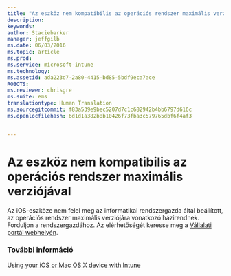 ```yaml
---
title: "Az eszköz nem kompatibilis az operációs rendszer maximális verziójával | Microsoft Intune"
description: 
keywords: 
author: Staciebarker
manager: jeffgilb
ms.date: 06/03/2016
ms.topic: article
ms.prod: 
ms.service: microsoft-intune
ms.technology: 
ms.assetid: ada223d7-2a80-4415-bd85-5bdf9eca7ace
ROBOTS: 
ms.reviewer: chrisgre
ms.suite: ems
translationtype: Human Translation
ms.sourcegitcommit: f83a539e9bec5207d7c1c682942b4bb6797d616c
ms.openlocfilehash: 6d1d1a382b8b10426f73fba3c579765dbf6f4af3


---
```



# Az eszköz nem kompatibilis az operációs rendszer maximális verziójával

Az iOS-eszköze nem felel meg az informatikai rendszergazda által beállított, az operációs rendszer maximális verziójára vonatkozó házirendnek. Forduljon a rendszergazdához. Az elérhetőségét keresse meg a [Vállalati portál webhelyén](http://portal.manage.microsoft.com).

### További információ
[Using your iOS or Mac OS X device with Intune](using-your-ios-or-mac-os-x-device-with-intune.md)



<!--HONumber=Jun16_HO4-->


